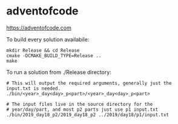 # adventofcode

https://adventofcode.com

To build every solution availabile:

    mkdir Release && cd Release
    cmake -DCMAKE_BUILD_TYPE=Release ..
    make

To run a solution from ./Release directory:

    # This will output the required arguments, generally just the input.txt is needed.
    ./bin/<year>_day<day>_p<part>/<year>_day<day>_p<part>

    # The input files live in the source directory for the 
    # year/day/part, and most p2 parts just use p1 input.txt 
    ./bin/2019_day18_p2/2019_day18_p2 ../2019/day18/p1/input.txt
